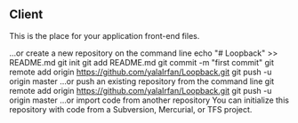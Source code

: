 ## Client

This is the place for your application front-end files.

…or create a new repository on the command line
 echo "# Loopback" >> README.md 
 git init git add README.md 
 git commit -m "first commit" 
 git remote add origin https://github.com/yalaIrfan/Loopback.git 
 git push -u origin master 
 …or push an existing repository from the command line 
 git remote add origin https://github.com/yalaIrfan/Loopback.git 
 git push -u origin master 
 …or import code from another repository You can initialize this repository with code from a Subversion, Mercurial, or TFS project.

